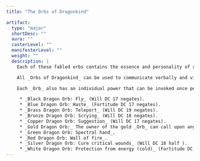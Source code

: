 ```yaml
---
title: "The Orbs of Dragonkind"

artifact:
  type: "major"
  shortDesc: ""
  aura: ""
  casterLevel: ""
  manifesterLevel: ""
  weight: ""
  description: |
    Each of these fabled orbs contains the essence and personality of an ancient dragon of a different variety (one for each of the major ten different chromatic and metallic dragons). The bearer of an _Orb_ can _dominate_ dragons of its particular variety within 500 feet (as {% spell_link dominate-monster %}), the dragon being forced to make a DC 25 Will save to resist. (Spell resistance is not useful against this effect.) Each _Orb of Dragonkind_ bestows upon the wielder the AC and saving throw bonuses of the dragon within. These values replace whatever values the character would otherwise have, whether they are better or worse. These values cannot be modified by any means short of ridding the character of the _Orb_. A character possessing an _Orb of Dragonkind_ is immune to the breath weapon &ndash; but only the breath weapon &ndash; of the dragon variety keyed to the _Orb_. Finally, a character possessing an _Orb_ can herself use the breath weapon of the dragon in the _Orb_ three times per day.

    All _Orbs of Dragonkind_ can be used to communicate verbally and visually with the possessors of the other _Orbs_. The owner of an _Orb_ knows whether there are dragons within 10 miles at all times. For dragons of the _Orb_'s particular variety, the range is 100 miles. If within 1 mile of a dragon of the _Orb_'s variety, the wielder can determine the exact location and age of the creature. The bearer of one of these _Orbs_ earns the enmity forever of all dragonkind for profiting by the enslavement of one of their kin, even if she later loses the item.

    Each _Orb_ also has an individual power that can be invoked once per round at 10th caster level.

     * _Black Dragon Orb: Fly_ (Will DC 17 negates).
     * _Blue Dragon Orb: Haste_ (Fortitude DC 17 negates).
     * _Brass Dragon Orb: Teleport_ (Will DC 19 negates).
     * _Bronze Dragon Orb: Scrying_ (Will DC 18 negates).
     * _Copper Dragon Orb: Suggestion_ (Will DC 17 negates).
     * _Gold Dragon Orb:_ The owner of the gold _Orb_ can call upon any power possessed by one of the other _Orbs_ &ndash; including the _dominate_ and breath weapon abilities but not AC, save bonuses, or breath weapon immunity &ndash; but can only use an individual power once per day. She can use _dominate_ on any other possessor of an _Orb_ within 1 mile (Will DC 23 negates).
     * _Green Dragon Orb: Spectral hand_.
     * _Red Dragon Orb: Wall of fire_.
     * _Silver Dragon Orb: Cure critical wounds_ (Will DC 18 half ).
     * _White Dragon Orb: Protection from energy (cold)_ (Fortitude DC 17 negates).
---
```

